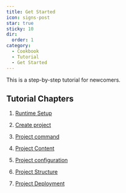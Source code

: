 ```yaml
---
title: Get Started
icon: signs-post
star: true
sticky: 10
dir:
  order: 1
category:
  - Cookbook
  - Tutorial
  - Get Started
---
```


This is a step-by-step tutorial for newcomers.

<!-- more -->

## Tutorial Chapters

1. [Runtime Setup](env.md)

1. [Create project](create.md)

1. [Project command](command.md)

1. [Project Content](content.md)

1. [Project configuration](config.md)

1. [Project Structure](structure.md)

1. [Project Deployment](deploy.md)
